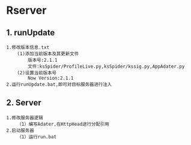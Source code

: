 # Rserver

## 1. runUpdate

```text
1.修改版本信息.txt
	(1)添加当前版本及其更新文件
		版本号:2.1.1
		文件:ksSpider/ProfileLive.py,ksSpider/kssig.py,AppAdater.py
	(2)设置当前版本号
		Now Version:2.1.1
2.运行runUpdate.bat,即可对目标服务器进行注入
```

## 2. Server

```text
1.修改服务器逻辑
	（1）编写Adater,在HttpHead进行分配引用
2.启动服务器
	（1）运行run.bat
```